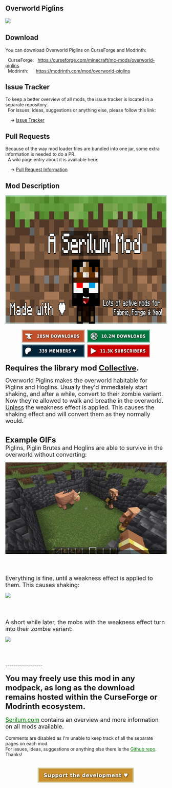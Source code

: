 <h2>Overworld Piglins</h2>
<p><a href="https://github.com/Serilum/Overworld-Piglins"><img src="https://serilum.com/assets/data/logo/overworld-piglins.png"></a></p><h2>Download</h2>
<p>You can download Overworld Piglins on CurseForge and Modrinth:</p><p>&nbsp;&nbsp;CurseForge: &nbsp;&nbsp;<a href="https://curseforge.com/minecraft/mc-mods/overworld-piglins">https://curseforge.com/minecraft/mc-mods/overworld-piglins</a><br>&nbsp;&nbsp;Modrinth: &nbsp;&nbsp;&nbsp;&nbsp;&nbsp;<a href="https://modrinth.com/mod/overworld-piglins">https://modrinth.com/mod/overworld-piglins</a></p>
<h2>Issue Tracker</h2>
<p>To keep a better overview of all mods, the issue tracker is located in a separate repository.<br>&nbsp;&nbsp;For issues, ideas, suggestions or anything else, please follow this link:</p>
<p>&nbsp;&nbsp;&nbsp;&nbsp;-> <a href="https://serilum.com/url/issue-tracker">Issue Tracker</a></p>
<h2>Pull Requests</h2>
<p>Because of the way mod loader files are bundled into one jar, some extra information is needed to do a PR.<br>&nbsp;&nbsp;A wiki page entry about it is available here:</p>
<p>&nbsp;&nbsp;&nbsp;&nbsp;-> <a href="https://serilum.com/url/pull-requests">Pull Request Information</a></p>
<h2>Mod Description</h2>
<p style="text-align:center"><a href="https://serilum.com/" rel="nofollow"><img src="https://github.com/Serilum/.cdn/raw/main/description/header/header.png" alt="" width="838" height="400"></a></p>
<p style="text-align:center"><a href="https://curseforge.com/members/serilum/projects" rel="nofollow"><img src="https://raw.githubusercontent.com/Serilum/.data-workflow/main/badges/svg/curseforge.svg" width="200"></a> <a href="https://modrinth.com/user/Serilum" rel="nofollow"><img src="https://raw.githubusercontent.com/Serilum/.data-workflow/main/badges/svg/modrinth.svg" width="200"></a> <a href="https://patreon.com/serilum" rel="nofollow"><img src="https://raw.githubusercontent.com/Serilum/.data-workflow/main/badges/svg/patreon.svg" width="200"></a> <a href="https://youtube.com/@serilum" rel="nofollow"><img src="https://raw.githubusercontent.com/Serilum/.data-workflow/main/badges/svg/youtube.svg" width="200"></a></p>
<p><strong><span style="font-size:24px">Requires the library mod&nbsp;<a style="font-size:24px" href="https://curseforge.com/minecraft/mc-mods/collective" rel="nofollow">Collective</a>.<br></span></strong></p>
<p><span style="font-size:18px">Overworld Piglins makes the overworld habitable for Piglins and Hoglins. Usually they'd immediately start shaking, and after a while, convert to their zombie variant. Now they're allowed to walk and breathe in the overworld. <span style="text-decoration:underline;font-size:18px">Unless</span> the weakness effect is applied. This causes the shaking effect and will convert them as they normally would.<br></span><br><br><span style="font-size:24px"><strong>Example GIFs</strong></span><br><span style="font-size:18px">Piglins, Piglin Brutes and Hoglins are able to survive in the overworld without converting:</span></p>
<div class="spoiler">
<p><picture><img src="https://github.com/Serilum/.cdn/raw/main/projects/overworld-piglins/a.gif"></picture></p>
</div>
<p>&nbsp;</p>
<p><br><span style="font-size:18px">Everything is fine, until a weakness effect is applied to them. This causes shaking:</span></p>
<div class="spoiler">
<p><picture><img src="https://github.com/Serilum/.cdn/raw/main/projects/overworld-piglins/b.gif"></picture></p>
</div>
<p>&nbsp;</p>
<p><br><span style="font-size:18px">A short while later, the mobs with the weakness effect turn into their zombie variant:</span></p>
<div class="spoiler">
<p><picture><img src="https://github.com/Serilum/.cdn/raw/main/projects/overworld-piglins/c.gif"></picture></p>
</div>
<p>&nbsp;</p>
<p><br>------------------<br><br><span style="font-size:24px"><strong>You may freely use this mod in any modpack, as long as the download remains hosted within the CurseForge or Modrinth ecosystem.</strong></span><br><br><span style="font-size:18px"><a style="font-size:18px;color:#008000" href="https://serilum.com/" rel="nofollow">Serilum.com</a> contains an overview and more information on all mods available.</span><br><br><span style="font-size:14px">Comments are disabled as I'm unable to keep track of all the separate pages on each mod.</span><span style="font-size:14px"><br>For issues, ideas, suggestions or anything else there is the&nbsp;<a style="font-size:14px;color:#008000" href="https://github.com/Serilum/.issue-tracker" rel="nofollow">Github repo</a>. Thanks!</span><span style="font-size:6px"><br><br></span></p>
<p style="text-align:center"><a href="https://serilum.com/donate" rel="nofollow"><img src="https://github.com/Serilum/.cdn/raw/main/description/projects/support.svg" alt="" width="306" height="50"></a></p>